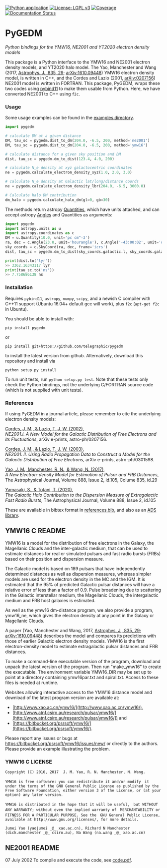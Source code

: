 [![Python application](https://github.com/FRBs/pygedm/actions/workflows/python-app.yml/badge.svg)](https://github.com/FRBs/pygedm/actions/workflows/python-app.yml)
[![License: LGPL v3](https://img.shields.io/badge/License-LGPL%20v3-blue.svg)](https://www.gnu.org/licenses/lgpl-3.0)
[![Coverage](https://codecov.io/gh/FRBs/pygedm/branch/master/graph/badge.svg?token=TlBiPzD7DP)](https://codecov.io/gh/FRBs/pygedm)[![Documentation Status](https://readthedocs.org/projects/pygedm/badge/?version=latest)](https://pygedm.readthedocs.io/en/latest/?badge=latest)

# PyGEDM
_Python bindings for the YMW16, NE2001 and YT2020 electron density models_

This package is a Python interface to the YMW16 and NE2001 electron density models, and YT2020 halo model.
The Yao, Manchester and Wang (2017, [Astrophys. J., 835, 29](https://iopscience.iop.org/article/10.3847/1538-4357/835/1/29/meta);
[arXiv:1610.09448](https://arxiv.org/abs/1610.09448)) YMW16 electron density model, is written in C++, and the Cordes and Lazio 
(2001, [arXiv:0207156](https://arxiv.org/abs/astro-ph/)) NE2001 model is written in FORTRAN. This package, PyGEDM, wraps these
two codes using [pybind11](https://pybind11.readthedocs.io/en/stable/intro.html) to make them usable from Python. Here, we have converted NE2001 to C++ using `f2c`.

### Usage

Some usage examples can be found in the [examples directory](https://github.com/telegraphic/pygedm/tree/master/examples). 

```python
import pygedm

# calculate DM at a given distance
DM, tau_sc = pygedm.dist_to_dm(204.0, -6.5, 200, method='ne2001')
DM, tau_sc = pygedm.dist_to_dm(204.0, -6.5, 200, method='ymw16')

# calculate distance for a given sky position and DM
dist, tau_sc = pygedm.dm_to_dist(123.4, 4.0, 200)

# calculate N_e density at xyz galactocentric coordinates
ne = pygedm.calculate_electron_density_xyz(1.0, 2.0, 3.0)

# calculate N_e density at Galactic lat/long/distance coords
ne = pygedm.calculate_electron_density_lbr(204.0, -6.5, 3000.0)

# Calculate halo DM contribution
dm_halo = pygedm.calculate_halo_dm(gl=0, gb=30)
```

The methods return astropy [Quantities](http://docs.astropy.org/en/stable/units/quantity.html#quantity), which have units attached, and can accept astropy [Angles](http://docs.astropy.org/en/stable/coordinates/angles.html#working-with-angles) and Quantities as arguments:

```python
import pygedm
import astropy.units as u
import astropy.coordinates as c
DM = u.Quantity(10.0, unit='pc cm^-3')
ra, dec = c.Angle(23.0, unit='hourangle'), c.Angle('-43:00:02', unit='degree')
sky_coords = c.SkyCoord(ra, dec, frame='icrs')
dist, tau_sc = pygedm.dm_to_dist(sky_coords.galactic.l, sky_coords.galactic.b, DM)

print(dist.to('lyr'))
>> 3362.16343117 lyr
print(tau_sc.to('ns'))
>> 7.758686138 ns
```


### Installation

Requires `pybind11`, `astropy`, `numpy`, `scipy`, and a newish C compiler with C++11 support (Ubuntu 16.04+ default gcc will work), plus `f2c` (`apt-get f2c` in Ubuntu).

You should be able to install with:

```
pip install pygedm
```

or 

```
pip install git+https://github.com/telegraphic/pygedm
```

to install the latest version from github. Alternatively, download this repository and install via

```
python setup.py install
```

To run unit tests, run `python setup.py test`. Note that these tests only check the Python bindings, 
not the underlying C/FORTRAN source code (which is not supplied with unit tests).

### References

If using PyGEDM in a journal article, please remember to cite the underlying electron density models:

[Cordes, J. M., & Lazio, T. J. W. (2002)](https://ui.adsabs.harvard.edu/abs/2002astro.ph..7156C/abstract),  
_NE2001.I. A New Model for the Galactic Distribution of Free Electrons and its Fluctuations_, 
arXiv e-prints, astro-ph/0207156.

[Cordes, J. M., & Lazio, T. J. W. (2003)](https://ui.adsabs.harvard.edu/abs/2003astro.ph..1598C/abstract),  
_NE2001. II. Using Radio Propagation Data to Construct a Model for the Galactic Distribution of Free Electrons_, 
arXiv e-prints, astro-ph/0301598.

[Yao, J. M., Manchester, R. N., & Wang, N. (2017)](https://ui.adsabs.harvard.edu/abs/2017ApJ...835...29Y/abstract),  
_A New Electron-density Model for Estimation of Pulsar and FRB Distances_, 
The Astrophysical Journal, Volume 888, Issue 2, id.105, Colume 835, id.29

[Yamasaki, S., & Totani, T. (2020)](https://ui.adsabs.harvard.edu/abs/2019arXiv190900849Y/abstract),  
_The Galactic Halo Contribution to the Dispersion Measure of Extragalactic Fast Radio Bursts_, 
The Astrophysical Journal, Volume 888, Issue 2, id.105

These are available in bibtex format in [references.bib](https://github.com/telegraphic/pygedm/references.bib),
and also as an [ADS library](https://ui.adsabs.harvard.edu/public-libraries/Ci6_0-TlSySPMLrHxTvhhw). 

## YMW16 C README

YMW16 is a model for the distribution of free electrons in the Galaxy,
the Magellanic Clouds and the inter-galactic medium, that can be used
to estimate distances for real or simulated pulsars and fast radio
bursts (FRBs) based on their position and dispersion measure.

The Galactic model is based on 189 pulsars that have independently
determined distances as well as dispersion measures, whereas simpler
models are used for the electron density in the MC and the IGM. It is
estimated that the 95% of predicted Galactic pulsar distances will
have a relative error of less than a factor of 0.9. Pulse broadening
due to scattering in the Galactic interstellar medium, the Magellanic
Clouds, the intergalactic medium and FRB host galaxies is estimated.

As well as the ymw16 dm-distance program, we also provide a program,
ymw16_ne, which gives the electron density at any point in the Galaxy
or Magellanic Clouds.

A paper (Yao, Manchester and Wang, 2017,
[Astrophys. J., 835, 29](https://iopscience.iop.org/article/10.3847/1538-4357/835/1/29/meta);
[arXiv:1610.09448](https://arxiv.org/abs/1610.09448)) describes the model and compares its predictions
with those of earlier Galactic electron density models. YMW16 is the
first electron-density model to estimate extragalactic pulsar
distances and FRB distances.

To make a command-line executable version of the program, download and
unpack the latest version of the program. Then run "make_ymw16" to
create the executable. The environment variable YMW16_DIR may be set
up to point at a directory containing ymw16par.txt and
spiral.txt. Access to these files is needed at runtime.

Websites allowing interactive access to the YMW16 distance model and
download of the latest program version are available at:
* [http://www.xao.ac.cn/ymw16/](http://www.xao.ac.cn/ymw16/),
* [http://www.atnf.csiro.au/research/pulsar/ymw16/](http://www.atnf.csiro.au/research/pulsar/ymw16/]) and
* [https://bitbucket.org/psrsoft/ymw16/](https://bitbucket.org/psrsoft/ymw16/).

Please report any issues or bugs at
https://bitbucket.org/psrsoft/ymw16/issues/new/ or directly to the
authors. Please provide an example illustrating the problem.

### YMW16 C LICENSE

```
Copyright (C) 2016, 2017  J. M. Yao, R. N. Manchester, N. Wang.

YMW16 is free software: you can redistribute it and/or modify　it
under the terms of the GNU General Public License as published by the
Free Software Foundation, either version 3 of the License, or (at your
option) any later version.

YMW16 is distributed in the hope that it will be useful,　but WITHOUT
ANY WARRANTY; without even the implied warranty of　MERCHANTABILITY or
FITNESS FOR A PARTICULAR PURPOSE. See the　GNU General Public License,
available at http://www.gnu.org/licenses/, for more details.

Jumei Yao (yaojumei _@_ xao.ac.cn), Richard N Manchester
(dick.manchester _@_ csiro.au), Na Wang (na.wang _@_ xao.ac.cn)
```

## NE2001 README

07 July 2002
To compile and execute the code,  see [code.pdf](https://github.com/telegraphic/pygedm/blob/master/ne2001_src/code.pdf).



